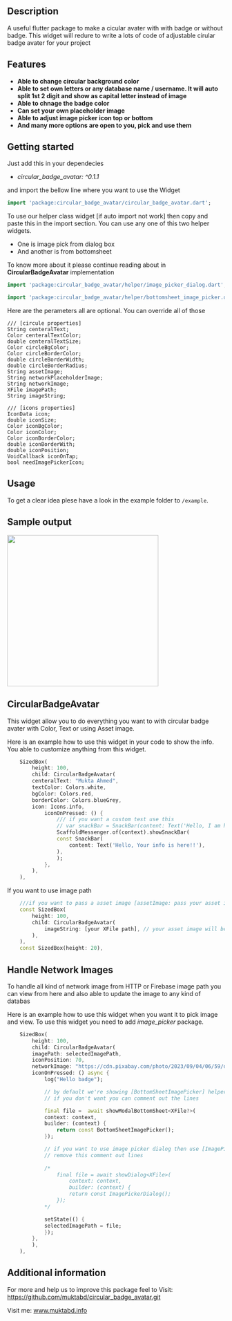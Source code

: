 ## Description
A useful flutter package to make a cicular avater with with badge or without badge. This widget will redure to write a lots of code of adjustable cirular badge avater for your project

## Features
* **Able to change circular background color**
* **Able to set own letters or any database name / username. It will auto split 1st 2 digit and show as capital letter instead of image**
* **Able to chnage the badge color**
* **Can set your own placeholder image**
* **Able to adjust image picker icon top or bottom**
* **And many more options are open to you, pick and use them**

## Getting started
Just add this in your dependecies 

* *_circular_badge_avatar: ^0.1.1_*
 
and import the bellow line where you want to use the Widget
```dart
import 'package:circular_badge_avatar/circular_badge_avatar.dart';
```

To use our helper class widget [if auto import not work] then copy and paste this in the import section. You can use any one of this two helper widgets. 
* One is image pick from dialog box 
* And another is from bottomsheet

To know more about it please continue reading about in **CircularBadgeAvatar** implementation
```dart
import 'package:circular_badge_avatar/helper/image_picker_dialog.dart';

import 'package:circular_badge_avatar/helper/bottomsheet_image_picker.dart';
```

Here are the perameters all are optional. You can override all of those 


``` 
/// [circule properties]
String centeralText;
Color centeralTextColor;
double centeralTextSize;
Color circleBgColor;
Color circleBorderColor;
double circleBorderWidth;
double circleBorderRadius;
String assetImage;
String networkPlaceholderImage;
String networkImage;
XFile imagePath;
String imageString;

/// [icons properties]
IconData icon;
double iconSize;
Color iconBgColor;
Color iconColor;
Color iconBorderColor;
double iconBorderWith;
double iconPosition;
VoidCallback iconOnTap;
bool needImagePickerIcon;
```

## Usage
To get a clear idea plese have a look in the example folder to `/example`.

## Sample output
<img src = "https://github.com/muktabd/circular_badge_avatar/blob/main/assets/gif/example.gif?raw=true" width="350"><img>


## CircularBadgeAvatar
This widget allow you to do everything you want to with circular badge avater with Color, Text or using Asset image. 

Here is an example how to use this widget in your code to show the info. You able to customize anything from this widget.
```dart
    SizedBox(
        height: 100,
        child: CircularBadgeAvatar(
        centeralText: "Mukta Ahmed",
        textColor: Colors.white,
        bgColor: Colors.red,
        borderColor: Colors.blueGrey,
        icon: Icons.info,
            iconOnPressed: () {
                /// if you want a custom test use this
                // var snackBar = SnackBar(content: Text('Hello, I am here'));
                ScaffoldMessenger.of(context).showSnackBar(
                const SnackBar(
                    content: Text('Hello, Your info is here!!'),
                ),
                );
            },
        ),
    ),
```

If you want to use image path 
```dart
    ///if you want to pass a asset image [assetImage: pass your asset image]       
    const SizedBox(
        height: 100,
        child: CircularBadgeAvatar(
            imageString: [your XFile path], // your asset image will be here
        ),
    ),
    const SizedBox(height: 20),
```

## Handle Network Images
To handle all kind of network image from HTTP or Firebase image path you can view from here and also able to update the image to any kind of databas

Here is an example how to use this widget when you want it to pick image and view. To use this widget you need to add *image_picker* package.
```dart
    SizedBox(
        height: 100,
        child: CircularBadgeAvatar(
        imagePath: selectedImagePath,
        iconPosition: 70,
        networkImage: "https://cdn.pixabay.com/photo/2023/09/04/06/59/dog-8232158_1280.jpg", // replace your http image url
        iconOnPressed: () async {
            log("Hello badge");

            // by default we're showing [BottomSheetImagePicker] helper class
            // if you don't want you can comment out the lines

            final file =  await showModalBottomSheet<XFile?>(
            context: context,
            builder: (context) {
                return const BottomSheetImagePicker();
            });

            // if you want to use image picker dialog then use [ImagePickerDialog] helper class
            // remove this comment out lines
            
            /* 
                final file = await showDialog<XFile>(
                    context: context,
                    builder: (context) {
                    return const ImagePickerDialog();
                }); 
            */

            setState(() {
            selectedImagePath = file;
            });
        },
        ),
    ),
```

## Additional information
For more and help us to improve this package feel to 
Visit: https://github.com/muktabd/circular_badge_avatar.git

Visit me: www.muktabd.info
